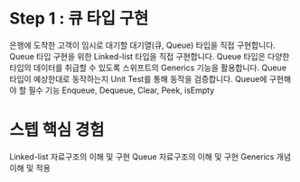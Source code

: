 # Step 1 : 큐 타입 구현
은행에 도착한 고객이 임시로 대기할 대기열(큐, Queue) 타입을 직접 구현합니다.
Queue 타입 구현을 위한 Linked-list 타입을 직접 구현합니다.
Queue 타입은 다양한 타입의 데이터를 취급할 수 있도록 스위프트의 Generics 기능을 활용합니다.
Queue 타입이 예상한대로 동작하는지 Unit Test를 통해 동작을 검증합니다.
Queue에 구현해야 할 필수 기능
Enqueue, Dequeue, Clear, Peek, isEmpty

# 스텝 핵심 경험
Linked-list 자료구조의 이해 및 구현
Queue 자료구조의 이해 및 구현
Generics 개념이해 및 적용
